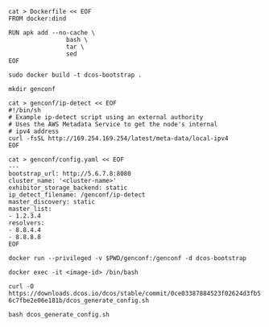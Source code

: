 ```
cat > Dockerfile << EOF
FROM docker:dind

RUN apk add --no-cache \
                bash \
                tar \
                sed
EOF
```

`sudo docker build -t dcos-bootstrap .`

`mkdir genconf`

```
cat > genconf/ip-detect << EOF
#!/bin/sh
# Example ip-detect script using an external authority
# Uses the AWS Metadata Service to get the node's internal
# ipv4 address
curl -fsSL http://169.254.169.254/latest/meta-data/local-ipv4
EOF
```

```
cat > genconf/config.yaml << EOF
---
bootstrap_url: http://5.6.7.8:8080
cluster_name: '<cluster-name>'
exhibitor_storage_backend: static
ip_detect_filename: /genconf/ip-detect
master_discovery: static
master_list:
- 1.2.3.4
resolvers:
- 8.8.4.4
- 8.8.8.8
EOF
```

`docker run --privileged -v $PWD/genconf:/genconf -d dcos-bootstrap`

`docker exec -it <image-id> /bin/bash`

`curl -O https://downloads.dcos.io/dcos/stable/commit/0ce03387884523f02624d3fb56c7fbe2e06e181b/dcos_generate_config.sh`

`bash dcos_generate_config.sh`
